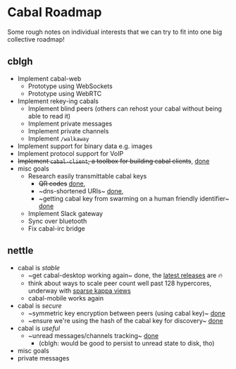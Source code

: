 # Cabal Roadmap

Some rough notes on individual interests that we can try to fit into one big
collective roadmap!

## cblgh
* Implement cabal-web
    * Prototype using WebSockets
    * Prototype using WebRTC
* Implement rekey-ing cabals
    * Implement blind peers (others can rehost your cabal without being able to read it)
    * Implement private messages
    * Implement private channels
    * Implement `/walkaway`
 * Implement support for binary data e.g. images
 * Implement protocol support for VoIP
 * ~~Implement `cabal-client`, a toolbox for building cabal clients~~, [done](https://github.com/cabal-club/cabal-client)
 * misc goals
   * Research easily transmittable cabal keys 
      * ~~QR codes~~ [done](https://github.com/cabal-club/cabal-cli/pull/136), 
      * ~dns-shortened URIs~ [done](https://github.com/datprotocol/dat-dns/pull/15), 
      * ~getting cabal key from swarming on a human friendly identifier~ [done](https://github.com/cabal-club/cabal-client/pull/63)
   * Implement Slack gateway
   * Sync over bluetooth
   * Fix cabal-irc bridge

## nettle
* cabal is *stable*
  * ~get cabal-desktop working again~ done, the [latest releases](https://github.com/cabal-club/cabal-desktop/releases/) are :fire:
  * think about ways to scale peer count well past 128 hypercores, underway with [sparse kappa views](https://github.com/peermaps/kappa-sparse-query)
  * cabal-mobile works again
* cabal is *secure*
  * ~symmetric key encryption between peers (using cabal key)~ [done](https://github.com/cabal-club/cabal-core/commit/3452e480ac2f9aa81f894d6449fc5d71c12c0a52)
  * ~ensure we're using the hash of the cabal key for discovery~ [done](https://github.com/cabal-club/cabal-core/commit/e7af46c89a569c95bcc7ec49c4fd1aec15be3771)
* cabal is *useful*
  * ~unread messages/channels tracking~ [done](https://github.com/cabal-club/cabal-client) 
    * (cblgh: would be good to persist to unread state to disk, tho)
 * misc goals
  * private messages

